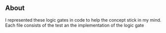 ## About
I represented these logic gates in code to help the concept stick in my mind. <br>
Each file consists of the test an the implementation of the logic gate

